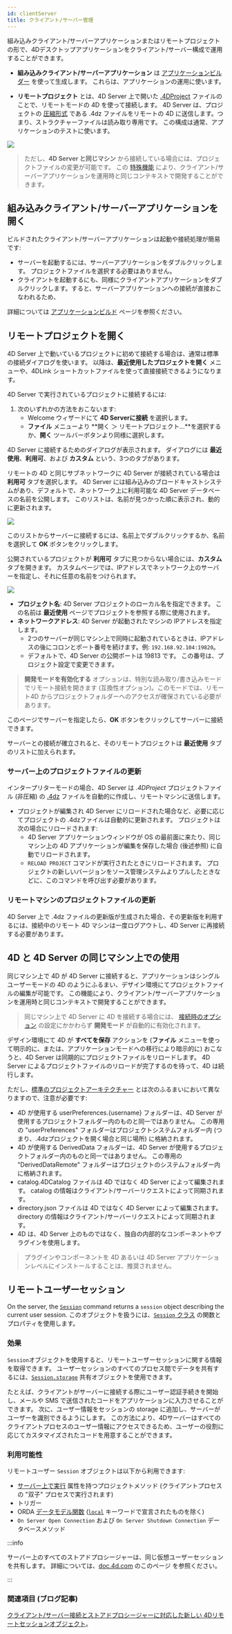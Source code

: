 ```yaml
---
id: clientServer
title: クライアント/サーバー管理
---
```


組み込みクライアント/サーバーアプリケーションまたはリモートプロジェクトの形で、4Dデスクトップアプリケーションをクライアント/サーバー構成で運用することができます。

- **組み込みクライアント/サーバーアプリケーション** は [アプリケーションビルダー](building.md#クライアントサーバーページ) を使って生成します。 これらは、アプリケーションの運用に使います。

- **リモートプロジェクト** とは、4D Server 上で開いた [.4DProject](Project/architecture.md) ファイルのことで、リモートモードの 4D を使って接続します。 4D Server は、プロジェクトの [圧縮形式](building.md#コンパイル済みストラクチャーをビルド) である .4dz ファイルをリモートの 4D に送信します。つまり、ストラクチャーファイルは読み取り専用です。 この構成は通常、アプリケーションのテストに使います。

![](../assets/en/getStart/localremote.png)

> ただし、**4D Server と同じマシン** から接続している場合には、プロジェクトファイルの変更が可能です。 この [特殊機能](#4d-と-4d-server-の同じマシン上での使用) により、クライアント/サーバーアプリケーションを運用時と同じコンテキストで開発することができます。

## 組み込みクライアント/サーバーアプリケーションを開く

ビルドされたクライアント/サーバーアプリケーションは起動や接続処理が簡易です:

- サーバーを起動するには、サーバーアプリケーションをダブルクリックします。 プロジェクトファイルを選択する必要はありません。
- クライアントを起動するにも、同様にクライアントアプリケーションをダブルクリックします。すると、サーバーアプリケーションへの接続が直接おこなわれるため、

詳細については [アプリケーションビルド](building.md#クライアント/サーバーアプリケーションとは) ページを参照ください。

## リモートプロジェクトを開く

4D Server 上で動いているプロジェクトに初めて接続する場合は、通常は標準の接続ダイアログを使います。 以降は、**最近使用したプロジェクトを開く** メニューや、4DLink ショートカットファイルを使って直接接続できるようになります。

4D Server で実行されているプロジェクトに接続するには:

1. 次のいずれかの方法をおこないます:
   - Welcome ウィザードにて **4D Serverに接続** を選択します。
   - **ファイル** メニューより \*\*開く ＞ リモートプロジェクト...\*\*を選択するか、**開く** ツールバーボタンより同様に選択します。

4D Server に接続するためのダイアログが表示されます。 ダイアログには **最近使用**、**利用可**、および **カスタム** という、3つのタブがあります。

リモートの 4D と同じサブネットワークに 4D Server が接続されている場合は **利用可** タブを選択します。 4D Server には組み込みのブロードキャストシステムがあり、デフォルトで、ネットワーク上に利用可能な 4D Server データベースの名前を公開します。 このリストは、名前が見つかった順に表示され、動的に更新されます。

![](../assets/en/getStart/serverConnect.png)

このリストからサーバーに接続するには、名前上でダブルクリックするか、名前を選択して **OK** ボタンをクリックします。

公開されているプロジェクトが **利用可** タブに見つからない場合には、**カスタム** タブを開きます。 カスタムページでは、IPアドレスでネットワーク上のサーバーを指定し、それに任意の名前をつけられます。

![](../assets/en/Desktop/serverConnect2.png)

- **プロジェクト名**: 4D Server プロジェクトのローカル名を指定できます。 この名前は **最近使用** ページでプロジェクトを参照する際に使用されます。
- **ネットワークアドレス**: 4D Server が起動されたマシンの IPアドレスを指定します。
  - 2つのサーバーが同じマシン上で同時に起動されているときは、IPアドレスの後にコロンとポート番号を続けます。例: `192.168.92.104:19820`。
  - デフォルトで、4D Server の公開ポートは 19813 です。 この番号は、プロジェクト設定で変更できます。

> **開発モードを有効化する** オプションは、特別な読み取り/書き込みモードでリモート接続を開きます (互換性オプション)。このモードでは、リモート4D からプロジェクトフォルダーへのアクセスが確保されている必要があります。

このページでサーバーを指定したら、**OK** ボタンをクリックしてサーバーに接続できます。

サーバーとの接続が確立されると、そのリモートプロジェクトは **最近使用** タブのリストに加えられます。

### サーバー上のプロジェクトファイルの更新

インタープリターモードの場合、4D Server は _.4DProject_ プロジェクトファイル (非圧縮) の [.4dz](building.md#コンパイル済みストラクチャーをビルド) ファイルを自動的に作成し、リモートマシンに送信します。

- プロジェクトが編集され 4D Server にリロードされた場合など、必要に応じてプロジェクトの .4dzファイルは自動的に更新されます。 プロジェクトは次の場合にリロードされます:
  - 4D Server アプリケーションウィンドウが OS の最前面に来たり、同じマシン上の 4D アプリケーションが編集を保存した場合 (後述参照) に自動でリロードされます。
  - `RELOAD PROJECT` コマンドが実行されたときにリロードされます。 プロジェクトの新しいバージョンをソース管理システムよりプルしたときなどに、このコマンドを呼び出す必要があります。

### リモートマシンのプロジェクトファイルの更新

4D Server 上で .4dz ファイルの更新版が生成された場合、その更新版を利用するには、接続中のリモート 4D マシンは一度ログアウトし、4D Server に再接続する必要があります。

## 4D と 4D Server の同じマシン上での使用

同じマシン上で 4D が 4D Server に接続すると、アプリケーションはシングルユーザーモードの 4D のようにふるまい、デザイン環境にてプロジェクトファイルの編集が可能です。 この機能により、クライアント/サーバーアプリケーションを運用時と同じコンテキストで開発することができます。

> 同じマシン上で 4D Server に 4D を接続する場合には、 [接続時のオプション](#リモートプロジェクトを開く) の設定にかかわらず **開発モード** が自動的に有効化されます。

デザイン環境にて 4D が **すべてを保存** アクションを (**ファイル** メニューを使って明示的に、または、アプリケーションモードへの移行により暗示的に) おこなうと、4D Server は同期的にプロジェクトファイルをリロードします。 4D Server によるプロジェクトファイルのリロードが完了するのを待って、4D は続行します。

ただし、[標準のプロジェクトアーキテクチャー](Project/architecture.md) とは次のふるまいにおいて異なりますので、注意が必要です:

- 4D が使用する userPreferences.\{username\} フォルダーは、4D Server が使用するプロジェクトフォルダー内のものと同一ではありません。 この専用の "userPreferences" フォルダーはプロジェクトシステムフォルダー内 (つまり、.4dzプロジェクトを開く場合と同じ場所) に格納されます。
- 4D が使用する DerivedData フォルダーは、4D Server が使用するプロジェクトフォルダー内のものと同一ではありません。 この専用の "DerivedDataRemote" フォルダーはプロジェクトのシステムフォルダー内に格納されます。
- catalog.4DCatalog ファイルは 4D ではなく 4D Server によって編集されます。 catalog の情報はクライアント/サーバーリクエストによって同期されます。
- directory.json ファイルは 4D ではなく 4D Server によって編集されます。 directory の情報はクライアント/サーバーリクエストによって同期されます。
- 4D は、4D Server 上のものではなく、独自の内部的なコンポーネントやプラグインを使用します。

> プラグインやコンポーネントを 4D あるいは 4D Server アプリケーションレベルにインストールすることは、推奨されません。

## リモートユーザーセッション

On the server, the [`Session`](../commands/session.md) command returns a `session` object describing the current user session. このオブジェクトを扱うには、[`Session` クラス](../API/SessionClass.md) の関数とプロパティを使用します。

### 効果

`Session`オブジェクトを使用すると、リモートユーザーセッションに関する情報を取得できます。 ユーザーセッションのすべてのプロセス間でデータを共有するには、[`Session.storage`](../API/SessionClass.md#storage) 共有オブジェクトを使用できます。

たとえば、クライアントがサーバーに接続する際にユーザー認証手続きを開始し、メールや SMS で送信されたコードをアプリケーションに入力させることができます。 次に、ユーザー情報をセッションの storage に追加し、サーバーがユーザーを識別できるようにします。 この方法により、4Dサーバーはすべてのクライアントプロセスのユーザー情報にアクセスできるため、ユーザーの役割に応じてカスタマイズされたコードを用意することができます。

### 利用可能性

リモートユーザー `Session` オブジェクトは以下から利用できます:

- [サーバー上で実行](../Project/code-overview.md#サーバー上で実行) 属性を持つプロジェクトメソッド (クライアントプロセスの "双子" プロセスで実行されます)
- トリガー
- ORDA [データモデル関数](../ORDA/ordaClasses.md) ([`local`](../ORDA/ordaClasses.md#ローカル関数) キーワードで宣言されたものを除く)
- `On Server Open Connection` および `On Server Shutdown Connection` データベースメソッド

:::info

サーバー上のすべてのストアドプロシージャーは、同じ仮想ユーザーセッションを共有します。 詳細については、[doc.4d.com](https://doc.4d.com/4Dv20R5/4D/20-R5/4D-Server-and-the-4D-Language.300-6932726.ja.html) のこのページ を参照ください。

:::

### 関連項目 (ブログ記事)

[クライアント/サーバー接続とストアドプロシージャーに対応した新しい 4Dリモートセッションオブジェクト](https://blog.4d.com/ja/new-4d-remote-session-object-with-client-server-connection-and-stored-procedure/)。
